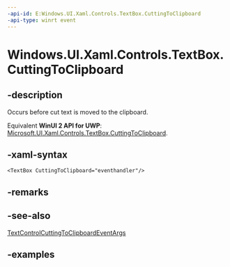 ```yaml
---
-api-id: E:Windows.UI.Xaml.Controls.TextBox.CuttingToClipboard
-api-type: winrt event
---
```


<!-- Event syntax.
public event TypedEventHandler CuttingToClipboard<TextBox, TextControlCuttingToClipboardEventArgs>
-->

# Windows.UI.Xaml.Controls.TextBox.CuttingToClipboard

## -description

Occurs before cut text is moved to the clipboard.

Equivalent **WinUI 2 API for UWP**: [Microsoft.UI.Xaml.Controls.TextBox.CuttingToClipboard](/windows/winui/api/microsoft.ui.xaml.controls.textbox.cuttingtoclipboard).

## -xaml-syntax

```xaml
<TextBox CuttingToClipboard="eventhandler"/>
```

## -remarks

## -see-also

[TextControlCuttingToClipboardEventArgs](textcontrolcuttingtoclipboardeventargs.md)

## -examples
